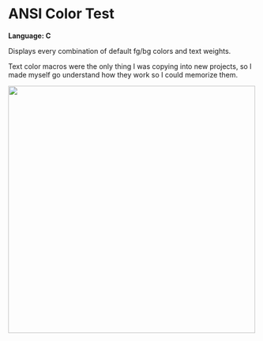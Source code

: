 # ANSI Color Test
<strong>Language: C</strong>

 Displays every combination of default fg/bg colors and text weights.

Text color macros were the only thing I was copying into new projects, so I made myself go understand how they work so I could memorize them.

<img src ="http://40.media.tumblr.com/fb4b5e3a3ed9f917dbbc9a8b016fd8f9/tumblr_inline_nwjzlbAMBW1tvc5hi_1280.png" width="500">

